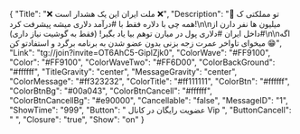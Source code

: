 {
"Title": "❌ ملت ایران این یک هشدار است ❌",
"Description": "💢 تو مملکتی ک همه چی با دلاره فقط با #درآمد دلاری میشه پیشرفت کرد!\n\nمیلیون ها نفر دارن از #داخل ایران #دلاری پول در میارن توهم بیا یاد بگیر! (فقط به گوشیت نیاز داری)\n\nاگه میخوای تاواخر عمرت زجه بزنی بدون عضو شدن به برنامه برگرد و استفادتو کن 😁",
"Link": "tg://join?invite=OT6AhC5-GiplZjk0",
"ColorWave": "#FF9100",
"Color": "#FF9100",
"ColorWaveTwo": "#FF6D00",
"ColorBackGround": "#ffffff",
"TitleGravity": "center",
"MessageGravity": "center",
"ColorMessage": "#ff323232",
"ColorTitle": "#ff111111",
"ColorBtn": "#ffffff",
"ColorBtnBg": "#00a043",
"ColorBtnCancell": "#ffffff",
"ColorBtnCancellBg": "#e90000",
"Cancellable": "false",
"MessageID": "1",
"ShowTime": "999",
"Button": "  عضویت رایگان در کانال Vip  ",
"ButtonCancell": "  ",
"Closure": "true",
"Show": "on"
}

